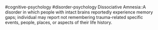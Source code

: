 #cognitive-psychology #disorder-psychology 
Dissociative Amnesia::A disorder in which people with intact brains reportedly experience memory gaps; individual may report not remembering trauma-related specific events, people, places, or aspects of their life history. 
<!--SR:!2024-04-15,6,250-->